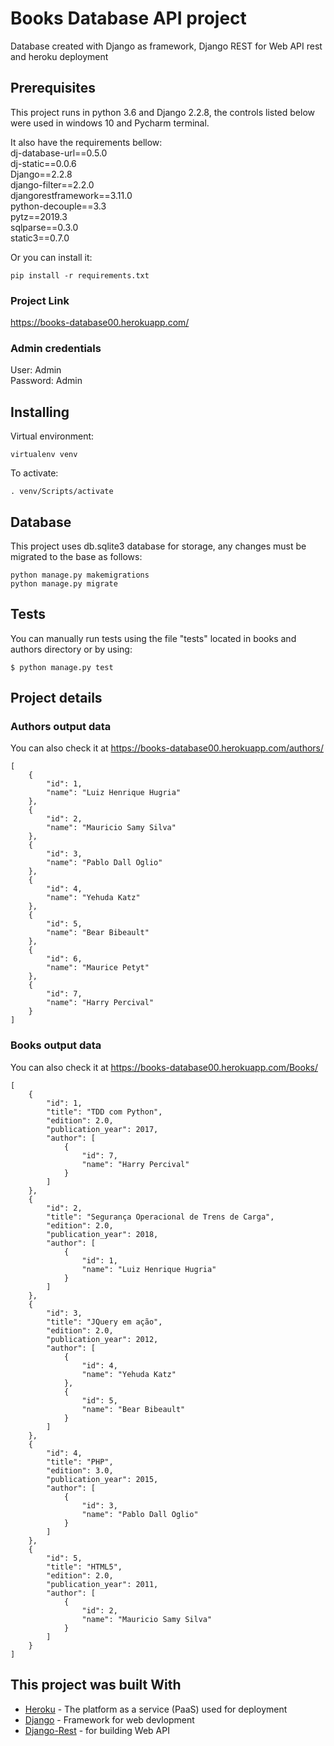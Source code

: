 # Books Database API project

Database created with Django as framework, Django REST for Web API rest and heroku deployment

## Prerequisites

This project runs in python 3.6 and Django 2.2.8,  the controls listed below were used in windows 10 and Pycharm terminal.

It also have the requirements bellow:  
dj-database-url==0.5.0  
dj-static==0.0.6  
Django==2.2.8  
django-filter==2.2.0  
djangorestframework==3.11.0  
python-decouple==3.3  
pytz==2019.3  
sqlparse==0.3.0  
static3==0.7.0  

Or you can install it:
```
pip install -r requirements.txt
```

### Project Link
https://books-database00.herokuapp.com/

### Admin credentials
User: Admin  
Password: Admin

## Installing

Virtual environment:

```
virtualenv venv
```

To activate:

```
. venv/Scripts/activate
```

## Database

This project uses db.sqlite3 database for storage, any changes must be migrated to the base as follows:
```
python manage.py makemigrations
python manage.py migrate
```

## Tests

You can manually run tests using the file "tests" located in books and authors directory or by using:
```
$ python manage.py test
```

## Project details

### Authors output data

You can also check it at https://books-database00.herokuapp.com/authors/
```
[
    {
        "id": 1,
        "name": "Luiz Henrique Hugria"
    },
    {
        "id": 2,
        "name": "Mauricio Samy Silva"
    },
    {
        "id": 3,
        "name": "Pablo Dall Oglio"
    },
    {
        "id": 4,
        "name": "Yehuda Katz"
    },
    {
        "id": 5,
        "name": "Bear Bibeault"
    },
    {
        "id": 6,
        "name": "Maurice Petyt"
    },
    {
        "id": 7,
        "name": "Harry Percival"
    }
]
```

### Books output data

You can also check it at https://books-database00.herokuapp.com/Books/
```
[
    {
        "id": 1,
        "title": "TDD com Python",
        "edition": 2.0,
        "publication_year": 2017,
        "author": [
            {
                "id": 7,
                "name": "Harry Percival"
            }
        ]
    },
    {
        "id": 2,
        "title": "Segurança Operacional de Trens de Carga",
        "edition": 2.0,
        "publication_year": 2018,
        "author": [
            {
                "id": 1,
                "name": "Luiz Henrique Hugria"
            }
        ]
    },
    {
        "id": 3,
        "title": "JQuery em ação",
        "edition": 2.0,
        "publication_year": 2012,
        "author": [
            {
                "id": 4,
                "name": "Yehuda Katz"
            },
            {
                "id": 5,
                "name": "Bear Bibeault"
            }
        ]
    },
    {
        "id": 4,
        "title": "PHP",
        "edition": 3.0,
        "publication_year": 2015,
        "author": [
            {
                "id": 3,
                "name": "Pablo Dall Oglio"
            }
        ]
    },
    {
        "id": 5,
        "title": "HTML5",
        "edition": 2.0,
        "publication_year": 2011,
        "author": [
            {
                "id": 2,
                "name": "Mauricio Samy Silva"
            }
        ]
    }
]
```

## This project was built With

* [Heroku](http://www.heroku.com) - The platform as a service (PaaS) used for deployment
* [Django](https://www.djangoproject.com/) - Framework for web devlopment
* [Django-Rest](https://www.django-rest-framework.org/) - for building Web API

